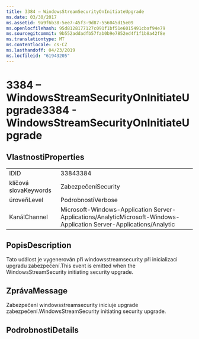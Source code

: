 ```yaml
---
title: 3384 – WindowsStreamSecurityOnInitiateUpgrade
ms.date: 03/30/2017
ms.assetid: 9a9f6b38-5ee7-45f3-9d87-556045d15e09
ms.openlocfilehash: 95d8128177127c091f1bf51e6015491cbaf94e79
ms.sourcegitcommit: 9b552addadfb57fab0b9e7852ed4f1f1b8a42f8e
ms.translationtype: MT
ms.contentlocale: cs-CZ
ms.lasthandoff: 04/23/2019
ms.locfileid: "61943205"
---
```

# <a name="3384---windowsstreamsecurityoninitiateupgrade"></a><span data-ttu-id="805e4-102">3384 – WindowsStreamSecurityOnInitiateUpgrade</span><span class="sxs-lookup"><span data-stu-id="805e4-102">3384 - WindowsStreamSecurityOnInitiateUpgrade</span></span>
## <a name="properties"></a><span data-ttu-id="805e4-103">Vlastnosti</span><span class="sxs-lookup"><span data-stu-id="805e4-103">Properties</span></span>  
  
|||  
|-|-|  
|<span data-ttu-id="805e4-104">ID</span><span class="sxs-lookup"><span data-stu-id="805e4-104">ID</span></span>|<span data-ttu-id="805e4-105">3384</span><span class="sxs-lookup"><span data-stu-id="805e4-105">3384</span></span>|  
|<span data-ttu-id="805e4-106">klíčová slova</span><span class="sxs-lookup"><span data-stu-id="805e4-106">Keywords</span></span>|<span data-ttu-id="805e4-107">Zabezpečení</span><span class="sxs-lookup"><span data-stu-id="805e4-107">Security</span></span>|  
|<span data-ttu-id="805e4-108">úroveň</span><span class="sxs-lookup"><span data-stu-id="805e4-108">Level</span></span>|<span data-ttu-id="805e4-109">Podrobnosti</span><span class="sxs-lookup"><span data-stu-id="805e4-109">Verbose</span></span>|  
|<span data-ttu-id="805e4-110">Kanál</span><span class="sxs-lookup"><span data-stu-id="805e4-110">Channel</span></span>|<span data-ttu-id="805e4-111">Microsoft-Windows-Application Server-Applications/Analytic</span><span class="sxs-lookup"><span data-stu-id="805e4-111">Microsoft-Windows-Application Server-Applications/Analytic</span></span>|  
  
## <a name="description"></a><span data-ttu-id="805e4-112">Popis</span><span class="sxs-lookup"><span data-stu-id="805e4-112">Description</span></span>  
 <span data-ttu-id="805e4-113">Tato událost je vygenerován při windowsstreamsecurity při inicializaci upgradu zabezpečení.</span><span class="sxs-lookup"><span data-stu-id="805e4-113">This event is emitted when the WindowsStreamSecurity initiating security upgrade.</span></span>  
  
## <a name="message"></a><span data-ttu-id="805e4-114">Zpráva</span><span class="sxs-lookup"><span data-stu-id="805e4-114">Message</span></span>  
 <span data-ttu-id="805e4-115">Zabezpečení windowsstreamsecurity iniciuje upgrade zabezpečení.</span><span class="sxs-lookup"><span data-stu-id="805e4-115">WindowsStreamSecurity initiating security upgrade.</span></span>  
  
## <a name="details"></a><span data-ttu-id="805e4-116">Podrobnosti</span><span class="sxs-lookup"><span data-stu-id="805e4-116">Details</span></span>
